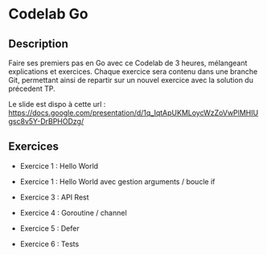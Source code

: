 # Codelab Go

## Description

Faire ses premiers pas en Go avec ce Codelab de 3 heures, mélangeant explications et exercices.
Chaque exercice sera contenu dans une branche Git, permettant ainsi de repartir sur un nouvel 
exercice avec la solution du précedent TP.

Le slide est dispo à cette url : https://docs.google.com/presentation/d/1q_IqtApUKMLoycWzZoVwPlMHIUgsc8v5Y-DrBPHODzg/

## Exercices

- Exercice 1 : Hello World

- Exercice 1 : Hello World avec gestion arguments / boucle if

- Exercice 3 : API Rest

- Exercice 4 : Goroutine / channel

- Exercice 5 : Defer

- Exercice 6 : Tests
